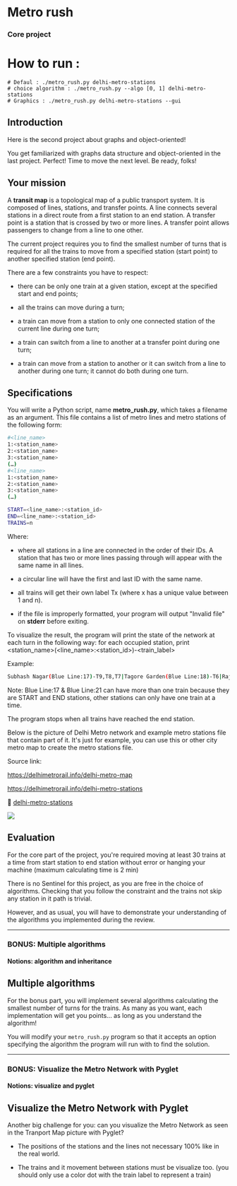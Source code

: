 # Metro rush

### Core project

# How to run : 
	# Defaul : ./metro_rush.py delhi-metro-stations
	# choice algorithm : ./metro_rush.py --algo [0, 1] delhi-metro-stations
	# Graphics : ./metro_rush.py delhi-metro-stations --gui


## Introduction

Here is the second project about graphs and object-oriented!

You get familiarized with graphs data structure and object-oriented in the last project. Perfect! Time to move the next level. Be ready, folks!

## Your mission

A **transit map** is a topological map of a public transport system. It is composed of lines, stations, and transfer points. A line connects several stations in a direct route from a first station to an end station. A transfer point is a station that is crossed by two or more lines. A transfer point allows passengers to change from a line to one other.

The current project requires you to find the smallest number of turns that is required for all the trains to move from a specified station (start point) to another specified station (end point).

There are a few constraints you have to respect:

- there can be only one train at a given station, except at the specified start and end points;

- all the trains can move during a turn;

- a train can move from a station to only one connected station of the current line during one turn;

- a train can switch from a line to another at a transfer point during one turn;

- a train can move from a station to another or it can switch from a line to another during one turn; it cannot do both during one turn.

## Specifications

You will write a Python script, name **metro_rush.py**, which takes a filename as an argument. This file contains a list of metro lines and metro stations of the following form:

```bash
#<line_name>
1:<station_name>
2:<station_name>
3:<station_name>
(…)
#<line_name>
1:<station_name>
2:<station_name>
3:<station_name>
(…)

START=<line_name>:<station_id>
END=<line_name>:<station_id>
TRAINS=n
```

Where:

- where all stations in a line are connected in the order of their IDs. A station that has two or more lines passing through will appear with the same name in all lines.

- a circular line will have the first and last ID with the same name.

- all trains will get their own label Tx (where x has a unique value between 1 and n).

- if the file is improperly formatted, your program will output "Invalid file" on **stderr** before exiting.

To visualize the result, the program will print the state of the network at each turn in the following way: for each occupied station, print <station_name>(<line_name>:<station_id>)-<train_label>

Example:

```bash
Subhash Nagar(Blue Line:17)-T9,T8,T7|Tagore Garden(Blue Line:18)-T6|Rajouri Garden(Blue Line:19)-T5|Ramesh Nagar(Blue Line:20)-T4|Moti Nagar(Blue Line:21)-T3,T2,T1
```

Note: Blue Line:17 & Blue Line:21 can have more than one train because they are START and END stations, other stations can only have one train at a time.

The program stops when all trains have reached the end station.

Below is the picture of Delhi Metro network and example metro stations file that contain part of it. It's just for example, you can use this or other city metro map to create the metro stations file.

Source link:

https://delhimetrorail.info/delhi-metro-map

https://delhimetrorail.info/delhi-metro-stations

:page_facing_up: [delhi-metro-stations](/delhi-metro-stations)

![](https://delhimetrorail.info/Images/delhimetro-map_eng.jpg)

## Evaluation

For the core part of the project, you're required moving at least 30 trains at a time from start station to end station without error or hanging your machine (maximum calculating time is 2 min)

There is no Sentinel for this project, as you are free in the choice of algorithms. Checking that you follow the constraint and the trains not skip any station in it path is trivial.

However, and as usual, you will have to demonstrate your understanding of the algorithms you implemented during the review.

---

### BONUS: Multiple algorithms

#### Notions: algorithm and inheritance

## Multiple algorithms

For the bonus part, you will implement several algorithms calculating the smallest number of turns for the trains. As many as you want, each implementation will get you points... as long as you understand the algorithm!

You will modify your `metro_rush.py` program so that it accepts an option specifying the algorithm the program will run with to find the solution.

---

### BONUS: Visualize the Metro Network with Pyglet

#### Notions: visualize and pyglet

## Visualize the Metro Network with Pyglet

Another big challenge for you: can you visualize the Metro Network as seen in the Tranport Map picture with Pyglet?

- The positions of the stations and the lines not necessary 100% like in the real world.

- The trains and it movement between stations must be visualize too. (you should only use a color dot with the train label to represent a train)
